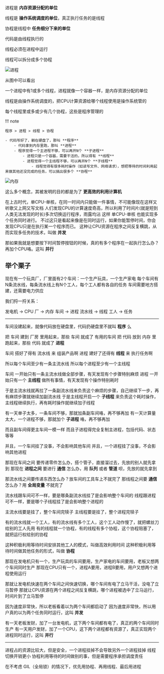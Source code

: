 
进程是 **内存资源分配的单位**

线程是 **操作系统调度的单位**，真正执行任务的是线程

协程是线程中 **任务细分下来的单位**

代码是由线程执行的

线程必须在进程中运行

线程可以拆分成多个协程

![进程](https://blogpicure.oss-cn-shenzhen.aliyuncs.com/blog/illustration-pic/Py/15-1.png)

从图中可以看出

一个进程中有1或多个线程，进程就像一个容器一样，是内存资源分配的单位

线程是由操作系统调度的，把CPU计算资源给哪个线程使用是操作系统管的

每个线程里或多或少有几个协程，这些是程序管理的


!!! note

    程序 > 进程 > 线程 > 协程

    - 代码写好了，躺在硬盘了，那叫 **程序**
        - 代码拿到内存里跑，那叫 **进程**
        - 程序觉得一个主进程不够，可以再开N个 **子进程**
            - 进程只是一个容器，需要干活的，所以得有 **线程**
            - 进程觉得一个主线程不够，可以再开N个 **子线程**
                - 线程觉得有很多耗时操作（如读写文件、网络请求），想把等待的时间利用起来做其他还没完成的任务，可以搞出很多个 **协程**

![内存](https://blogpicure.oss-cn-shenzhen.aliyuncs.com/blog/illustration-pic/Py/15-2.png)


这么多个概念，其被发明的目的都是为了 **更高效的利用计算机**

在上古时代，单CPU-单核，在同一时间内只能做一件事情，不可能像现在这样又听歌又上网又写文档
人们发现CPU的计算速度奇高，所以利用了时间片(就是短到人类无法发现的时长)多次切换运行程序，雨露均沾
这样 单CPU-单核 也能实现多个任务同时进行。
不过这只是看起来像是在同时运行，如果你能暂停时间，你会发现CPU只是在执行某一个程序而已。
这种让CPU资源在程序之间反复横跳，从而实现多任务的技术，叫做 **并发**

那如果我就是想要按下时间暂停按钮的时候，真的有多个程序在一起执行怎么办？
再加个CPU咯。这叫 **并行**


## 举个栗子
现在有一个玩具厂，厂里面有2个车间：一个生产玩具，一个生产家电
每个车间有N条流水线，每条流水线上有N个工人，每个工人都有各自的任务
车间需要地方搭建，还需要电力供应

我们捋一捋关系：

发电机  -> CPU
厂         -> 内存
车间      -> 进程
流水线  -> 线程
工人     -> 任务

---

车间没建起来，就像代码放在硬盘里，代码扔硬盘里不就叫 **程序** 么

把 车间 建到 厂房 里用起来，那些 车间 就成了 有用的车间
把 代码 放到 内存 里跑起来，那些 代码 就成了 **进程**

车间 搭好了得有 流水线 来 组装产品啊
进程 建好了还得有 **线程** 来 执行任务啊

所以每个车间至少有一条主流水线
所以每个进程至少有一个主线程

车间 一开始只有一条主流水线做全部步骤，有天发现有个步骤特别麻烦
进程 一开始只有一个 **主线程** 做所有事情，有天发现有个操作特别耗时

于是主流水线就再拉了一条副流水线来负责这个麻烦的步骤，自己继续下一步，再有麻烦步骤就继续加副流水线
于是主线程开启一个 **子线程** 来负责这个耗时操作，主线程继续执行，再有耗时操作就继续加子线程

有一天单子太多，一条车间不够，那就加条副车间咯，再不够再加
有一天计算量太大，一个进程不够，那就加个 **子进程** 咯，再不够再加

而且副车间得更主车间一模一样
而且子进程得完全复制主进程，包括代码、状态等等

并且，一个车间挂了没事，不会影响其他车间
并且，一个进程挂了没事，不会影响其他进程

那现在车间之间 要传递零件怎么办，搭个管子，直接溜过去，先放的别人就先拿到
那现在 **进程之间** 要进行 **通信** 怎么办，用 **队列** 或者 **管道** 呗，先放的就先拿到

那流水线之间要传递东西怎么办？放车间的工具车上不就完了
那线程之间要 **通信** 怎么办？用 **全局变量** 不就完了

流水线跟车间可不一样，要是哪条副流水线挂了是会影响整个车间的
线程跟进程可不一样，要是哪个子线程挂了是会影响整个进程的

主流水线要是挂了，整个车间完犊子
主线程要是挂了，整个进程完犊子

有的流水线就一个工人，有的流水线有多个工人，这个工人动作慢了，就把螺丝刀给别的工人先用
有的线程就一个协程，有的线程有多个协程，这个协程阻塞了，就把运行权给别的协程

这种积极利用等待时间安排其他工人的模式，叫做高效利用时间
这种积极利用等待时间做其他任务的形式，叫做 **协程**

那现在发电机只有一个，生产玩具的车间要用，生产家电的车间要用，老板又想两个车间同时生产
那现在CPU只有一个，进程A要用，进程B要用，用户又想两个进程使用运行

那就让发电机快速在两个车间之间快速切换，哪个车间有电了立马干活，没电了立马暂停
那就让CPU资源在两个进程之间反复横跳，哪个进程被选中了立马运行，时间片到了立马暂停

因为速度非常快，所以老板看着以为两个车间都启动了
因为速度非常快，所以用户真的以为两个任务同时运行，这叫 **并发**

有一天老板发财，加了一台发电机，这下两个车间都有电了，真正的两个车间同时生产
有一天用户发财，加了一个CPU，这下两个进程都有资源了，真正实现两个进程同时运行，这叫 **并行**

---

进程占的资源比较大，但是安全，一个进程挂掉不会导致另外一个进程挂掉
线程切换开销更小
协程利用等待的时间做别的事，但是需要程序承担调度责任

在不考虑 GIL（全局锁）的情况下，优先用协程、再用线程、最后用进程
